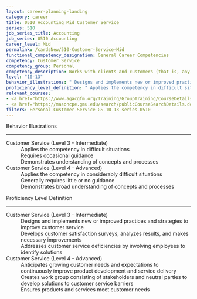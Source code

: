 ```yaml
---
layout: career-planning-landing
category: career
title: 0510 Accounting Mid Customer Service
series: 510
job_series_title: Accounting
job_series: 0510 Accounting
career_level: Mid
permalink: /cardsNew/510-Customer-Service-Mid
functional_competency_designation: General Career Competencies
competency: Customer Service
competency_group: Personal
competency_description: Works with clients and customers (that is, any individuals who use or receive the services or products that your work unit produces, including the general public, individuals who work in the agency, other agencies, or organizations outside the Government) to assess their needs, provide information or assistance, resolve their problems, or satisfy their expectations; knows about available products and services; is committed to providing quality products and services
level: "10-13"
behavior_illustrations: " Designs and implements new or improved practices and strategies to improve customer service  Develops customer satisfaction surveys, analyzes results, and makes necessary improvements  Addresses customer service deficiencies by involving employees to identify solutions ?  Anticipates growing customer needs and expectations to continuously improve product development and service delivery  Creates work group consisting of stakeholders and neutral parties to develop solutions to customer service barriers  Ensures products and services meet customer needs"
proficiency_level_definition: " Applies the competency in difficult situations  Requires occasional guidance  Demonstrates understanding of concepts and processes ?  Applies the competency in considerably difficult situations  Generally requires little or no guidance  Demonstrates broad understanding of concepts and processes"
relevant_courses: 
- <a href="https://www.agacgfm.org/Training/GroupTraining/CourseDetails.aspx?ID=49" aria-label="Professional Polish in the Public Sector - https://www.agacgfm.org/Training/GroupTraining/CourseDetails.aspx?ID=49">Professional Polish in the Public Sector</a>, AGA
- <a href="https://masoncpe.gmu.edu/search/publicCourseSearchDetails.do?method=load&courseId=2409729" aria-label="PEBU 0401 Vision of the Customer - https://masoncpe.gmu.edu/search/publicCourseSearchDetails.do?method=load&courseId=2409729">PEBU 0401 Vision of the Customer</a>, George Mason University
filters: Personal-Customer-Service GS-10-13 series-0510
---
```


<div class="desktop:grid-col-6 margin-y-3">
  <div class="border-top-2 bg-white padding-3 shadow-5 height-full members-hover border-1px button-border border-top-blue radius-lg">
    <p class="text-bold label-color font-size-21">Behavior Illustrations</p>
    <hr class="hr-green"/>
    <dl class="text-base card-content-color"><dt>Customer Service (Level 3 - Intermediate)</dt><dd>Applies the competency in difficult situations </dd><dd>Requires occasional guidance </dd><dd>Demonstrates understanding of concepts and processes</dd><dt>Customer Service (Level 4 - Advanced)</dt><dd>Applies the competency in considerably difficult situations </dd><dd>Generally requires little or no guidance </dd><dd>Demonstrates broad understanding of concepts and processes</dd></dl>
  </div>
</div>
<div class="desktop:grid-col-6 margin-y-3">
  <div class="border-top-2 bg-white padding-3 shadow-5 height-full members-hover border-1px button-border border-top-blue radius-lg">
    <p class="text-bold label-color font-size-21">Proficiency Level Definition</p>
     <hr class="hr-green"/>
    <dl class="text-base card-content-color"><dt>Customer Service (Level 3 - Intermediate)</dt><dd>Designs and implements new or improved practices and strategies to improve customer service </dd><dd>Develops customer satisfaction surveys, analyzes results, and makes necessary improvements </dd><dd>Addresses customer service deficiencies by involving employees to identify solutions</dd><dt>Customer Service (Level 4 - Advanced)</dt><dd>Anticipates growing customer needs and expectations to continuously improve product development and service delivery </dd><dd>Creates work group consisting of stakeholders and neutral parties to develop solutions to customer service barriers </dd><dd>Ensures products and services meet customer needs</dd></dl>
  </div>
</div>